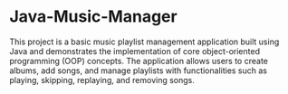 # Java-Music-Manager

This project is a basic music playlist management application built using Java and demonstrates the implementation of core object-oriented programming (OOP) concepts. The application allows users to create albums, add songs, and manage playlists with functionalities such as playing, skipping, replaying, and removing songs.

